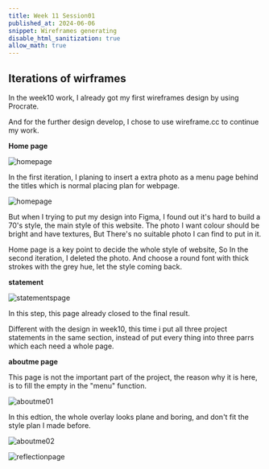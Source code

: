 ```yaml
---
title: Week 11 Session01
published_at: 2024-06-06
snippet: Wireframes generating
disable_html_sanitization: true
allow_math: true
---
```


## Iterations of wirframes

In the week10 work, I already got my first wireframes design  by using Procrate.

And for the further design develop, I chose to use wireframe.cc to continue my work.

**Home page**

![homepage](/w11s01/homepage01.png)

In the first iteration, I planing to insert a extra photo as a menu page behind the titles which is  normal placing plan for webpage. 

![homepage](/w11s01/homepage02.png)

But when I trying to put my design into Figma, I found out it's hard to build a 70's style, the main style of this website. The photo I want colour should be bright and have textures, But There's no suitable photo I can find  to put in it. 

Home page is a key point to decide the whole style of website, So In the second iteration, I deleted the photo. And choose a round font with thick strokes with the grey hue, let the style coming back. 

**statement**

![statementspage](/w11s01/statements%20page.png)

In this step, this page already closed to the final result.

Different with the design in week10, this time i put all three project statements in the same section, instead of put every thing into three parrs which each need a whole page.

**aboutme page**

This page is not the important part of the project, the reason why it is here, is to fill the empty in the "menu" function. 

![aboutme01](/w11s01/About%20me%20page01.png)

In this edtion, the whole overlay looks plane and boring, and don't fit the style plan I made before.


![aboutme02](/w11s01/aboutme02.png)

![reflectionpage](/w11s01/reflectionpage.png)

